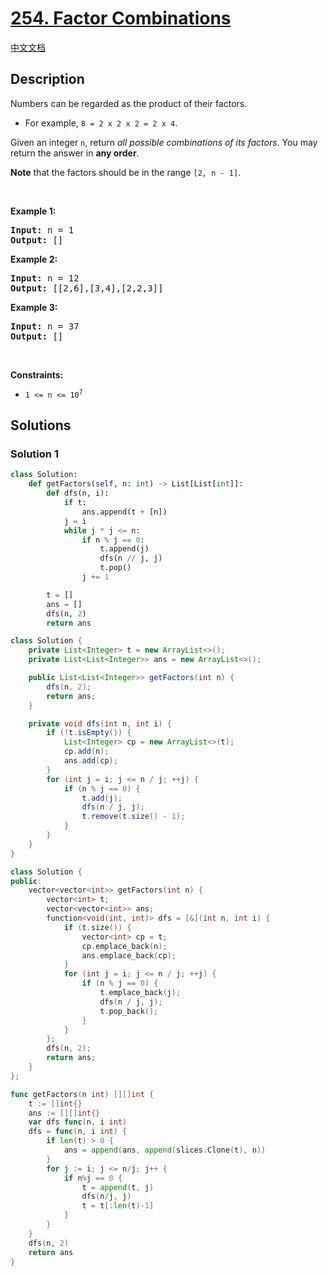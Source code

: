 # [254. Factor Combinations](https://leetcode.com/problems/factor-combinations)

[中文文档](/solution/0200-0299/0254.Factor%20Combinations/README.md)

## Description

<p>Numbers can be regarded as the product of their factors.</p>

<ul>
	<li>For example, <code>8 = 2 x 2 x 2 = 2 x 4</code>.</li>
</ul>

<p>Given an integer <code>n</code>, return <em>all possible combinations of its factors</em>. You may return the answer in <strong>any order</strong>.</p>

<p><strong>Note</strong> that the factors should be in the range <code>[2, n - 1]</code>.</p>

<p>&nbsp;</p>
<p><strong class="example">Example 1:</strong></p>

<pre>
<strong>Input:</strong> n = 1
<strong>Output:</strong> []
</pre>

<p><strong class="example">Example 2:</strong></p>

<pre>
<strong>Input:</strong> n = 12
<strong>Output:</strong> [[2,6],[3,4],[2,2,3]]
</pre>

<p><strong class="example">Example 3:</strong></p>

<pre>
<strong>Input:</strong> n = 37
<strong>Output:</strong> []
</pre>

<p>&nbsp;</p>
<p><strong>Constraints:</strong></p>

<ul>
	<li><code>1 &lt;= n &lt;= 10<sup>7</sup></code></li>
</ul>

## Solutions

### Solution 1

<!-- tabs:start -->

```python
class Solution:
    def getFactors(self, n: int) -> List[List[int]]:
        def dfs(n, i):
            if t:
                ans.append(t + [n])
            j = i
            while j * j <= n:
                if n % j == 0:
                    t.append(j)
                    dfs(n // j, j)
                    t.pop()
                j += 1

        t = []
        ans = []
        dfs(n, 2)
        return ans
```

```java
class Solution {
    private List<Integer> t = new ArrayList<>();
    private List<List<Integer>> ans = new ArrayList<>();

    public List<List<Integer>> getFactors(int n) {
        dfs(n, 2);
        return ans;
    }

    private void dfs(int n, int i) {
        if (!t.isEmpty()) {
            List<Integer> cp = new ArrayList<>(t);
            cp.add(n);
            ans.add(cp);
        }
        for (int j = i; j <= n / j; ++j) {
            if (n % j == 0) {
                t.add(j);
                dfs(n / j, j);
                t.remove(t.size() - 1);
            }
        }
    }
}
```

```cpp
class Solution {
public:
    vector<vector<int>> getFactors(int n) {
        vector<int> t;
        vector<vector<int>> ans;
        function<void(int, int)> dfs = [&](int n, int i) {
            if (t.size()) {
                vector<int> cp = t;
                cp.emplace_back(n);
                ans.emplace_back(cp);
            }
            for (int j = i; j <= n / j; ++j) {
                if (n % j == 0) {
                    t.emplace_back(j);
                    dfs(n / j, j);
                    t.pop_back();
                }
            }
        };
        dfs(n, 2);
        return ans;
    }
};
```

```go
func getFactors(n int) [][]int {
	t := []int{}
	ans := [][]int{}
	var dfs func(n, i int)
	dfs = func(n, i int) {
		if len(t) > 0 {
			ans = append(ans, append(slices.Clone(t), n))
		}
		for j := i; j <= n/j; j++ {
			if n%j == 0 {
				t = append(t, j)
				dfs(n/j, j)
				t = t[:len(t)-1]
			}
		}
	}
	dfs(n, 2)
	return ans
}
```

<!-- tabs:end -->

<!-- end -->
